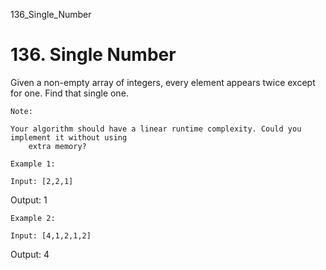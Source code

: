 136_Single_Number
# 136. Single Number

Given a non-empty array of integers, every element appears
        twice except for one. Find that single one.

    Note:

    Your algorithm should have a linear runtime complexity. Could you implement it without using
        extra memory?

    Example 1:

    Input: [2,2,1]
Output: 1

    Example 2:

    Input: [4,1,2,1,2]
Output: 4